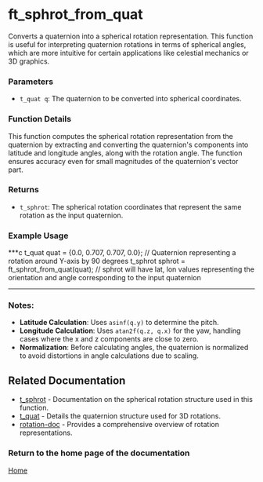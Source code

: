 # ft_sphrot_from_quat
Converts a quaternion into a spherical rotation representation. This function is useful for interpreting quaternion rotations in terms of spherical angles, which are more intuitive for certain applications like celestial mechanics or 3D graphics.

### Parameters
- `t_quat q`: The quaternion to be converted into spherical coordinates.

### Function Details
This function computes the spherical rotation representation from the quaternion by extracting and converting the quaternion's components into latitude and longitude angles, along with the rotation angle. The function ensures accuracy even for small magnitudes of the quaternion's vector part.

### Returns
- `t_sphrot`: The spherical rotation coordinates that represent the same rotation as the input quaternion.

### Example Usage
***c
t_quat quat = {0.0, 0.707, 0.707, 0.0}; // Quaternion representing a rotation around Y-axis by 90 degrees
t_sphrot sphrot = ft_sphrot_from_quat(quat);
// sphrot will have lat, lon values representing the orientation and angle corresponding to the input quaternion
***

### Notes:
- **Latitude Calculation**: Uses `asinf(q.y)` to determine the pitch.
- **Longitude Calculation**: Uses `atan2f(q.z, q.x)` for the yaw, handling cases where the x and z components are close to zero.
- **Normalization**: Before calculating angles, the quaternion is normalized to avoid distortions in angle calculations due to scaling.

## Related Documentation
- [t_sphrot](./t_sphrot.md) - Documentation on the spherical rotation structure used in this function.
- [t_quat](../quaternion/t_quat.md) - Details the quaternion structure used for 3D rotations.
- [rotation-doc](../rotation-doc.md) - Provides a comprehensive overview of rotation representations.

### Return to the home page of the documentation
[Home](../../home.md)
